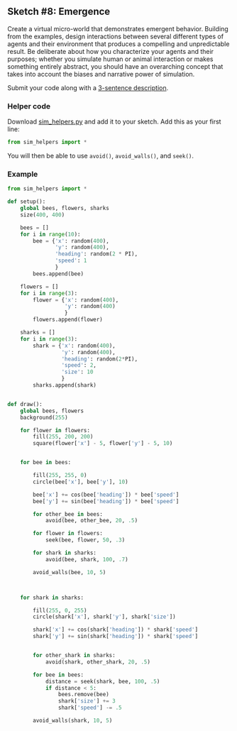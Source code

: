 ## Sketch #8: Emergence

Create a virtual micro-world that demonstrates emergent behavior. Building from the examples, design interactions between several different types of agents and their environment that produces a compelling and unpredictable result. Be deliberate about how you characterize your agents and their purposes; whether you simulate human or animal interaction or makes something entirely abstract, you should have an overarching concept that takes into account the biases and narrative power of simulation.

Submit your code along with a [3-sentence description](../../resources/description_guidelines.md).


### Helper code

Download [sim_helpers.py](sim_helpers.py) and add it to your sketch. Add this as your first line:

```py
from sim_helpers import *
```
You will then be able to use `avoid()`, `avoid_walls()`, and `seek()`.


### Example

```py
from sim_helpers import *

def setup():
    global bees, flowers, sharks
    size(400, 400)

    bees = []
    for i in range(10):
        bee = {'x': random(400),
               'y': random(400),
               'heading': random(2 * PI),
               'speed': 1
               }
        bees.append(bee)

    flowers = []
    for i in range(3):
        flower = {'x': random(400),
                  'y': random(400)
                  }
        flowers.append(flower)

    sharks = []
    for i in range(3):
        shark = {'x': random(400),
                 'y': random(400),
                 'heading': random(2*PI),
                 'speed': 2,
                 'size': 10
                 }
        sharks.append(shark)


def draw():
    global bees, flowers
    background(255)

    for flower in flowers:            
        fill(255, 200, 200)
        square(flower['x'] - 5, flower['y'] - 5, 10)


    for bee in bees:

        fill(255, 255, 0)
        circle(bee['x'], bee['y'], 10)

        bee['x'] += cos(bee['heading']) * bee['speed']
        bee['y'] += sin(bee['heading']) * bee['speed']

        for other_bee in bees:
            avoid(bee, other_bee, 20, .5)

        for flower in flowers:
            seek(bee, flower, 50, .3)

        for shark in sharks:
            avoid(bee, shark, 100, .7)

        avoid_walls(bee, 10, 5)



    for shark in sharks:

        fill(255, 0, 255)
        circle(shark['x'], shark['y'], shark['size'])

        shark['x'] += cos(shark['heading']) * shark['speed']
        shark['y'] += sin(shark['heading']) * shark['speed']


        for other_shark in sharks:
            avoid(shark, other_shark, 20, .5)

        for bee in bees:
            distance = seek(shark, bee, 100, .5)
            if distance < 5:
                bees.remove(bee)
                shark['size'] += 3
                shark['speed'] -= .5

        avoid_walls(shark, 10, 5)

```
